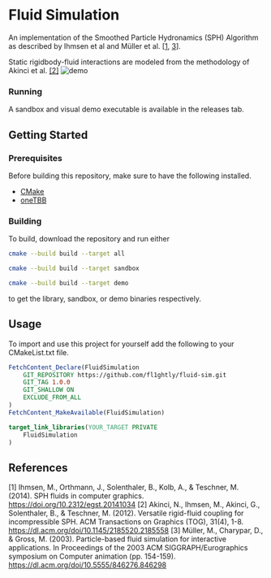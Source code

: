 # Fluid Simulation

An implementation of the Smoothed Particle Hydronamics (SPH) Algorithm as described by Ihmsen et al and Müller et al. \[[1](#1), [3](#3)\].

Static rigidbody-fluid interactions are modeled from the methodology of Akinci et al. [[2]](#2)
![demo](https://github.com/user-attachments/assets/3bf499e3-486a-4c4d-8b21-37b362a4ea97)


### Running
A sandbox and visual demo executable is available in the releases tab.

## Getting Started

### Prerequisites
Before building this repository, make sure to have the following installed.
* [CMake](https://cmake.org/)
* [oneTBB](https://www.intel.com/content/www/us/en/developer/tools/oneapi/onetbb.html)

### Building
To build, download the repository and run either 
```bash
cmake --build build --target all
```

```bash
cmake --build build --target sandbox
```

```bash
cmake --build build --target demo
```

to get the library, sandbox, or demo binaries respectively.

## Usage
To import and use this project for yourself add the following to your CMakeList.txt file.
```CMake
FetchContent_Declare(FluidSimulation
    GIT_REPOSITORY https://github.com/fl1ghtly/fluid-sim.git
    GIT_TAG 1.0.0
    GIT_SHALLOW ON
    EXCLUDE_FROM_ALL
)
FetchContent_MakeAvailable(FluidSimulation)

target_link_libraries(YOUR_TARGET PRIVATE
    FluidSimulation
)
```

## References
<a id="1">[1]</a>
Ihmsen, M., Orthmann, J., Solenthaler, B., Kolb, A., & Teschner, M. (2014). SPH fluids in computer graphics. https://doi.org/10.2312/egst.20141034
<a id="2">[2]</a>
Akinci, N., Ihmsen, M., Akinci, G., Solenthaler, B., & Teschner, M. (2012). Versatile rigid-fluid coupling for incompressible SPH. ACM Transactions on Graphics (TOG), 31(4), 1-8. https://dl.acm.org/doi/10.1145/2185520.2185558
<a id="3">[3]</a>
Müller, M., Charypar, D., & Gross, M. (2003). Particle-based fluid simulation for interactive applications. In Proceedings of the 2003 ACM SIGGRAPH/Eurographics symposium on Computer animation (pp. 154-159). https://dl.acm.org/doi/10.5555/846276.846298
